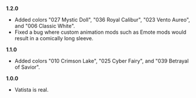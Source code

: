 **1.2.0**

* Added colors "027 Mystic Doll", "036 Royal Calibur", "023 Vento Aureo", and "006 Classic White".
* Fixed a bug where custom animation mods such as Emote mods would result in a comically long sleeve.

**1.1.0**

* Added colors "010 Crimson Lake", "025 Cyber Fairy", and "039 Betrayal of Savior".

**1.0.0**

* Vatista is real.